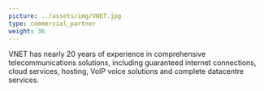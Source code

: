 ```yaml
---
picture: ../assets/img/VNET.jpg
type: commercial_partner
weight: 36
---
```


VNET has nearly 20 years of experience in comprehensive telecommunications solutions, including guaranteed internet connections, cloud services, hosting, VoIP voice solutions and complete datacentre services.